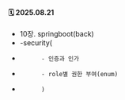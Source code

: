   #### 🗓️ 2025.08.21
- 10장. springboot(back)
- -security(
-           - 인증과 인가
-           - role별 권한 부여(enum)
-           )
  
